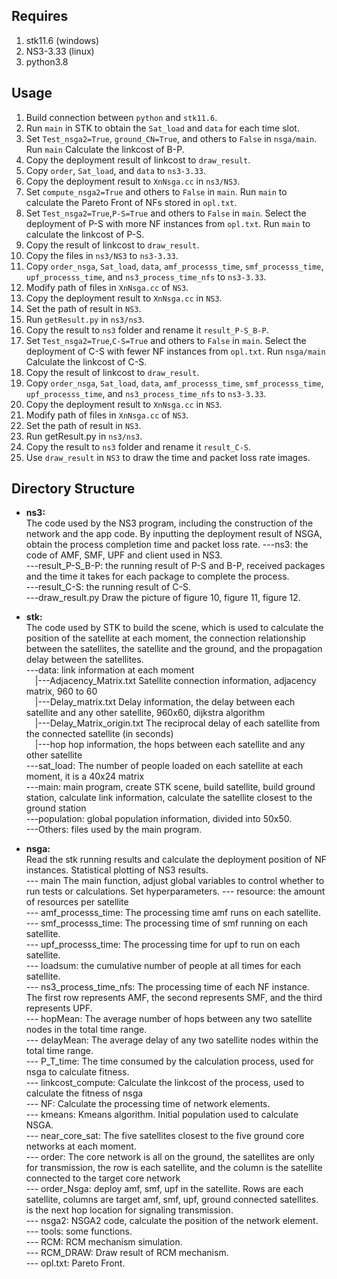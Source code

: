 ## Requires  
1. stk11.6 (windows)  
3. NS3-3.33 (linux)  
4. python3.8  

## Usage
1. Build connection between `python` and `stk11.6`.
1. Run `main` in STK to obtain the `Sat_load` and `data` for each time slot.
1. Set `Test_nsga2=True`, `ground_CN=True`, and others to `False` in `nsga/main`. Run `main` Calculate the linkcost of B-P.
1. Copy the deployment result of linkcost to `draw_result`.
1. Copy `order`, `Sat_load`, and `data` to `ns3-3.33`.
1. Copy the deployment result to `XnNsga.cc` in `ns3/NS3`.
1. Set `compute_nsga2=True` and others to `False` in `main`. Run `main` to calculate the Pareto Front of NFs stored in `opl.txt`.
1. Set `Test_nsga2=True`,`P-S=True` and others to `False` in `main`. Select the deployment of P-S with more NF instances from `opl.txt`. Run `main` to calculate the linkcost of P-S.
1. Copy the result of linkcost to `draw_result`.
1. Copy the files in `ns3/NS3` to `ns3-3.33`.
1. Copy `order_nsga`, `Sat_load`, `data`, `amf_processs_time`, `smf_processs_time`, `upf_processs_time`, and `ns3_process_time_nfs` to `ns3-3.33`.
1. Modify path of files in `XnNsga.cc` of `NS3`.  
1. Copy the deployment result to `XnNsga.cc` in `NS3`.
1. Set the path of result in `NS3`.  
1. Run `getResult.py` in `ns3/ns3`.
1. Copy the result to `ns3` folder and rename it `result_P-S_B-P`.
1. Set `Test_nsga2=True`,`C-S=True` and others to `False` in `main`. Select the deployment of C-S with fewer NF instances from `opl.txt`. Run `nsga/main` Calculate the linkcost of C-S.
1. Copy the result of  linkcost to `draw_result`.
1. Copy `order_nsga`, `Sat_load`, `data`, `amf_processs_time`, `smf_processs_time`, `upf_processs_time`, and `ns3_process_time_nfs` to `ns3-3.33`.
1. Copy the deployment result to `XnNsga.cc` in `NS3`.
1. Modify path of files in `XnNsga.cc` of `NS3`.
1. Set the path of result in `NS3`.
1. Run getResult.py in `ns3/ns3`.
1. Copy the result to `ns3` folder and rename it `result_C-S`.  
1. Use `draw_result` in `NS3` to draw the time and packet loss rate images.  



## Directory Structure  
* **ns3:**  
The code used by the NS3 program, including the construction of the network and the app code. By inputting the deployment result of NSGA, obtain the process completion time and packet loss rate.
---ns3: the code of AMF, SMF, UPF and client used in NS3.  
---result_P-S_B-P: the running result of P-S and B-P, received packages and the time it takes for each package to complete the process.  
---result_C-S: the running result of C-S.  
---draw_result.py Draw the picture of figure 10, figure 11, figure 12.
* **stk:**   
The code used by STK to build the scene, which is used to calculate the position of the satellite at each moment, the connection relationship between the satellites, the satellite and the ground, and the propagation delay between the satellites.  
---data: link information at each moment  
&emsp;|---Adjacency_Matrix.txt Satellite connection information, adjacency matrix, 960 to 60  
&emsp;|---Delay_matrix.txt Delay information, the delay between each satellite and any other satellite, 960x60, dijkstra algorithm  
&emsp;|---Delay_Matrix_origin.txt The reciprocal delay of each satellite from the connected satellite (in seconds)  
&emsp;|---hop hop information, the hops between each satellite and any other satellite  
---sat_load: The number of people loaded on each satellite at each moment, it is a 40x24 matrix  
---main: main program, create STK scene, build satellite, build ground station, calculate link information, calculate the satellite closest to the ground station  
---population: global population information, divided into 50x50.  
---Others: files used by the main program.  

* **nsga:**  
Read the stk running results and calculate the deployment position of NF instances. Statistical plotting of NS3 results.  
--- main The main function, adjust global variables to control whether to run tests or calculations. Set hyperparameters. 
--- resource: the amount of resources per satellite  
--- amf_processs_time: The processing time amf runs on each satellite.  
--- smf_processs_time: The processing time of smf running on each satellite.  
--- upf_processs_time: The processing time for upf to run on each satellite.  
--- loadsum: the cumulative number of people at all times for each satellite.  
--- ns3_process_time_nfs: The processing time of each NF instance. The first row represents AMF, the second represents SMF, and the third represents UPF.   
--- hopMean: The average number of hops between any two satellite nodes in the total time range.  
--- delayMean: The average delay of any two satellite nodes within the total time range.  
--- P_T_time: The time consumed by the calculation process, used for nsga to calculate fitness.  
--- linkcost_compute: Calculate the linkcost of the process, used to calculate the fitness of nsga  
--- NF: Calculate the processing time of network elements.  
--- kmeans: Kmeans algorithm. Initial population used to calculate NSGA.  
--- near_core_sat: The five satellites closest to the five ground core networks at each moment.  
--- order: The core network is all on the ground, the satellites are only for transmission, the row is each satellite, and the column is the satellite connected to the target core network  
--- order_Nsga: deploy amf, smf, upf in the satellite. Rows are each satellite, columns are target amf, smf, upf, ground connected satellites. is the next hop location for signaling transmission.    
--- nsga2: NSGA2 code, calculate the position of the network element.    
--- tools: some functions.  
--- RCM: RCM mechanism simulation.    
--- RCM_DRAW: Draw result of RCM mechanism.  
--- opl.txt: Pareto Front.  
